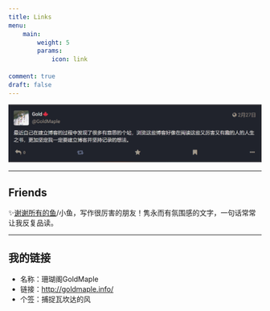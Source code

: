 ```yaml
---
title: Links
menu:
    main: 
        weight: 5
        params:
            icon: link

comment: true
draft: false
---
```

![故事的开始](image.png)


---

## Friends
✨[谢谢所有的鱼](https://gregueria.icu/)/小鱼，写作很厉害的朋友！隽永而有氛围感的文字，一句话常常让我反复品读。

---

## 我的链接
- 名称：珊瑚阁GoldMaple
- 链接：http://goldmaple.info/
- 个签：捕捉瓦坎达的风

